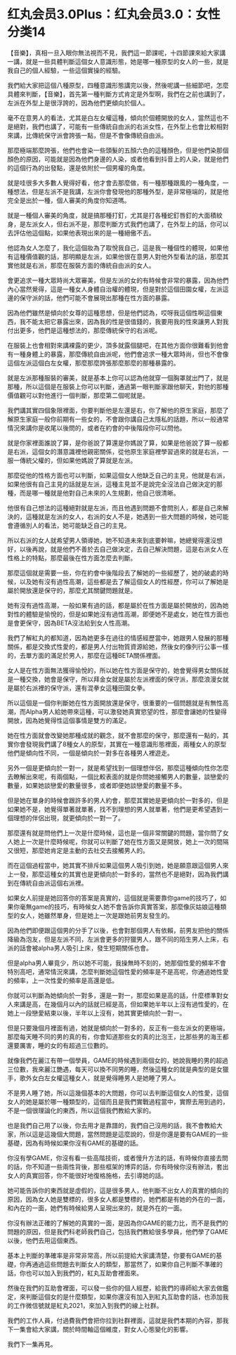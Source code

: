 # 红丸会员3.0Plus：红丸会员3.0：女性分类14

【音樂】，真相一旦入眼你無法視而不見，我們這一節課呢，十四節課來給大家講一講，就是一些具體判斷這個女人意識形態，她是哪一種原型的女人的一些，就是我自己的個人經驗，一些這個實操的經驗。

我們給大家把這個八種原型，四種意識形態講完以後，然後呢講一些細節吧，怎麼具體來判斷，【音樂】，首先第一種判斷方式肯定是外型啊，我們在之前也講到了，左派在外型上是很浮誇的，因為他們更傾向於個人。

毫不在意男人的看法，尤其是白左女權這種，傾向於個體開放的女人，當然這也不是絕對，我們也講了，可能有一些傳統自由派的右派女性，在外型上也會比較相對來講，比傳統保守派會誇張一點，但是不會像傳統自由派。

那麼極端那麼誇張，他們也會染一些頭髮的五顏六色的這種顏色，但是他們染那個顏色的原因，可能就是因為他們身邊的人染，或者他看到抖音上的人染，就是他們的這個行為的出發點，還是依附於一個男權的角度。

就是哇很多大多數人覺得好看，他才會去那麼做，有一種那種跟風的一種角度，一種想法，但是左派不是我講，左派你會發現他的那種外型，是非常極端的，就是他完全是出於一種，個人審美的角度你知道嗎。

就是一種個人審美的角度，就是搞那種打釘，尤其是打各種蛇釘唇釘的大面積紋身，是左派女人，但右派不是，那麼判斷方式我們也講了，在外型上的話，你可以去評估他這個點，如果他表現出來的是一種絕傲不去。

他認為女人怎麼了，我化這個妝為了取悅我自己，這是我一種個性的體現，如果他有這種價值觀的話，那明顯是左派，如果他很在意男人對他外型看法的話，那麼其實他就是右派，那麼在服裝方面的傳統自由派的女人。

會更追求一種大眾時尚大眾審美，但是左派的女的有時候會非常的暴露，因為他們內心當然覺得，這是一種女人身體自治權的體現，但是對於這個田園女權，左派這邊的保守派的話，他們可能不會展現出那種在性方面的暴露。

因為他們雖然是傾向於女尊的這種思想，但是他們認為，哎呀我這個性啊這個東西，我不能太把它暴露出來，因為我的性是很值錢的，我要用我的性來讓男人對我付出更多，他們是這種想法的，那麼傳統保守的右派呢。

在服裝上也會相對來講裸露的更少，頂多就露個腿吧，在其他方面你很難看到他會有一種身體上的暴露，那麼傳統自由派呢，他們會追求一種大眾時尚，但也不會像這個左派這個白左女權，那麼那麼誇張那麼那麼的那種暴露的。

就是左派那種服裝的審美，就是基本上你可以認為他就穿一個胸罩就出門了，就是那種，所以這個是在服裝上你可以判斷，通過第一眼判斷家跟他聊天，對他的那種價值觀可以對他進行一個判斷，那麼第二個呢就是。

我們講其實四個象限裡面，你要判斷他是左還是右，你了解他的原生家庭，那麼了解原生家庭一般你前期有一些女的，不會跟你講自己太隱私的話題，所以一般通常情況來講你是收尾以後問的，或者在約會的中後階段你可以問他。

就是你家裡面誰說了算，是你爸說了算還是你媽說了算，如果是他爸說了算一般都是右派，這個女的潛意識裡他親密關係，從他原生家庭裡學習過來的就是右派，一服一傳統父權的，但如果他媽說了算就是左派。

那麼從他的性格方面也可以判斷，如果這個女人他缺乏自己的主見，他就是右派，如果他很有自己主見的話就是左派，這種主見並不是說完全沒法自己做決定的那種，而是哪一種就是他對自己未來的人生規劃，他自己很清晰。

他很有自己想法的這種絕對就是左派，而且他遇到問題不會問別人，都是自己來解決的，這種就是左派的女人，右派的女人不是，她遇到一些大問題的時候，她可能會遵循別人的看法，她可能缺乏自己的主見。

所以右派的女人就希望男人領導她，她不知道未來到底要幹嘛，她總覺得還沒想好，以後再說，就是他們不善於去自己做決定，去自己解決問題，這是右派女人在性格上的特點，那麼最後在性方面怎麼去判斷。

那麼這個就是需要一些，你在約會中後階段去了解她的一些經歷了，她的破處的時候，以及她有沒有過性高潮，這些都是去了解這個女人的性經歷，你可以了解她是屬於開放還是保守的，那麼尤其關鍵問題就是。

她有沒有過性高潮，一般如果有過的話，都是屬於在性方面是屬於開放的，因為她對性的體驗是愉悅的，但是如果她沒有過性高潮，即便她不是處女，她在性方面也是會更保守，因為BETA沒法給到女人性高潮。

我們了解紅丸的都知道，因為她更多在過往的情感經歷當中，她跟男人發展的那種關係，都是交換式性愛的，都是男人付出物質資源給她，然後女的像列行公事一樣的，去單方面的滿足於男人，那麼在這種BETA關係裡面。

女人是在性方面無法獲得愉悅的，所以她在性方面是保守的，她會覺得男女關係就是一種交換，她會是保守，所以拜金女就是屬於左派裡面的保守派，那麼浪漫女就是屬於右派裡的保守派，還有混拳女這種田園女拳。

所以這個是一個你判斷她在性方面開放還是保守，很重要的一個問題就是有無性高潮，而Alpha男人給她帶來這種，可以激發她真實慾望的性，那麼會讓她的性變得開放，因為她覺得性這個事情是雙方的滿足。

她在性方面就會改變她那種成就的觀念，就不會那麼的保守，那麼還有一點的，其實你會發現我們講了8種女人的原型，其實在一種意識形態裡面，兩種女人的原型他們是傾向性不同，一個是傾向於一對多在各種男人裡遊走。

另外一個是更傾向於一對一，就是希望找到一個理想伴侶，那麼這種傾向性你怎麼去瞭解出來呢，有兩個點，一個比較表面的就是你問她接觸男人的數量，談戀愛的數量，如果她談戀愛的數量很多，或者即便她談戀愛的數量不多。

但是她在單身的時候會跟許多的男人約會，那麼其實她是更傾向於一對多的，但是如果她不是，她覺得單著就單著，找不到理想的男人就單著，他們是更希望遇到一個理想的伴侶出現，就更傾向於一對一了。

那麼還有就是問他們上一次是什麼時候，這也是一個非常關鍵的問題，當你問了女人她上一次是什麼時候呢，你就可以判斷了她在性方面又是開放，她上一次的間隔又很短，那麼她肯定是主動的去社交去接觸男人的。

而在這個過程當中，她其實不排斥如果這個男人吸引到她，她是願意跟這個男人來上一發，那麼這種女的其實也是更傾向於一對多的，當然也不是絕對，因為我們講到在傳統自由派這個右派裡。

如果女人前提是她回答你的答案是真實的，這個就是需要靠你game的技巧了，如果你毫無game的技巧，有時候女人她不會告訴你真實答案，那麼像灰姑娘這種類型的女人，她雖然單身，但是她上一次是跟她前男友發生的。

因為他們即便跟這個男的分手了以後，也會對那個男人有依賴，前男友把他的關係降級為泡友，但是左派不同，左派會更多的狩獵男人，跟不同的陌生男人上床，右派的話會被alpha男人吸引上床，發生短期關係也會。

但是alpha男人畢竟少，所以她不可能，我操無時不刻的，她那個性愛的頻率不會特別高吧，通常情況來講，怎麼判斷她這個性愛的頻率是不是高呢，你通過她性愛的頻率，上一次性愛的頻率是高還是低。

你就可以判斷為她傾向於一對多，還是一對一，那麼如果是高的話，什麼標準對女人來講是高，在幾個月以內的話就已經是高，但如果她半年以上沒有過性愛的，在她上一段戀愛結束以後，半年以上沒有，她其實更傾向於一對一。

但是只要幾個月裡面有過，她就是傾向於一對多的，反正有一些左派女的更極端，那麼每天睡不同的男的真的有，你會知道那些女的真的比泡王，比那些男的海王都還要厲害，睡的女的有超過三位數的。

就像我們在麗江有帶一個學員，GAME的時候遇到兩個女的，她說我睡的男的超過三位數，我來麗江艷遇，每天可以換不同男的睡，然後這種女的就是典型的是女獵手，歌外女白左女權這種女人，就是覺得睡男人是她睡了男人。

不是男人睡了她，所以這幾個基本的大問題，你可以去判斷這個女人的性愛，這個女人的她是屬於哪一種類型的，這個而且是我們實戰過程當中，實際去用到過的，不是一個很理論化的東西，所以這個我們教給大家的。

也是我們自己用了以後，你去用才是靠譜的，我們自己沒用的話，我不會教給大家，所以這是這幾個大問題，當然問題是這麼說的，但是你還是要有GAME的一些基礎，因為有時候如果你沒有GAME的基礎的話。

你沒有學GAME，你沒有看一些高階技術，或者慢升方法的話，有時候你直接去問的話，你不知道一些兩性背後，那些框架的博弈的話，你有時候你沒有辦法，套出女人的真實回答，你不能很好地復格施格，去引導她的話。

她可能告訴你的東西就是虛假的，這是很多男人，他判斷不出女人的真實的傾向的原因，因為女人她是雙標的，很多女人都是雙標的，她們都是有她的外在的一面，和內在的一面，她們有時候給男人呈現出來的，就是外在的一面。

你沒有辦法正確的了解她的真實的一面，是因為你GAME的能力比，而不是我們的問題的原因，但是我們科老師我們自己，包括我們教給很多學員，他們學了GAME以後，他們去用這個東西。

基本上判斷的準確率是非常非常高，所以前提給大家講清楚，你要有GAME的基礎，你再通過這些問題去判斷女人的類型，那當然了，如果你自己判斷不準確的話，你也可以加入到我們的，紅丸互助會裡面來。

然後在我們的互助會裡面，可以發一些你的個人經歷，給我們的導師給大家去做鑑定，來判斷這個女的是什麼類型，如果你還沒有加入到紅丸互助會的話，也添加我的工作微信號就是紅丸2021，來加入到我們的線上社群。

我們的工作人員，付過費我們會把你拉到社群裡面，這就是我們本期的內容，那我下一集會給大家講，關於時間軸這個維度，對女人心態變化的影響。

我們下一集再見。